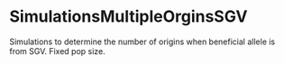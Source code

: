 SimulationsMultipleOrginsSGV
============================

Simulations to determine the number of origins when beneficial allele is from SGV. Fixed pop size. 
